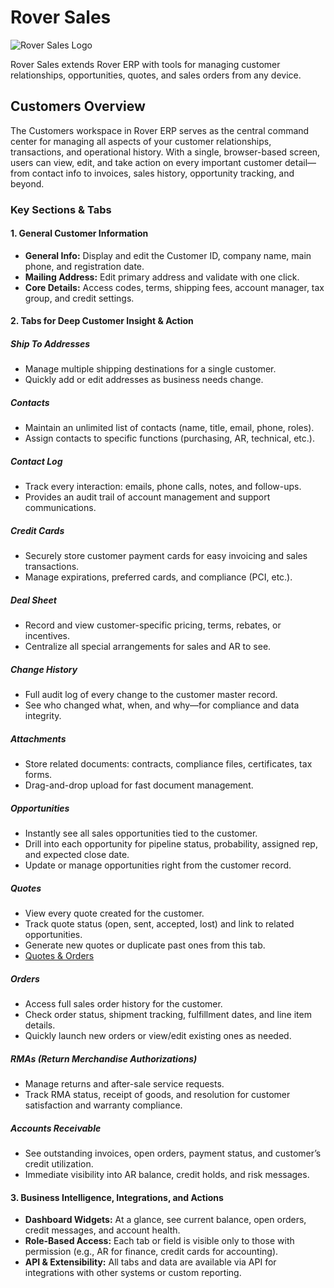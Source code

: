 # Rover Sales

<PageHeader />

![Rover Sales Logo](/assets/img/rover-sales.png)

Rover Sales extends Rover ERP with tools for managing customer relationships, opportunities, quotes, and sales orders from any device.

## Customers Overview

The Customers workspace in Rover ERP serves as the central command center for managing all aspects of your customer relationships, transactions, and operational history. With a single, browser-based screen, users can view, edit, and take action on every important customer detail—from contact info to invoices, sales history, opportunity tracking, and beyond.

### Key Sections & Tabs

#### 1. General Customer Information

- **General Info:** Display and edit the Customer ID, company name, main phone, and registration date.
- **Mailing Address:** Edit primary address and validate with one click.
- **Core Details:** Access codes, terms, shipping fees, account manager, tax group, and credit settings.

#### 2. Tabs for Deep Customer Insight & Action

##### Ship To Addresses
- Manage multiple shipping destinations for a single customer.
- Quickly add or edit addresses as business needs change.

##### Contacts
- Maintain an unlimited list of contacts (name, title, email, phone, roles).
- Assign contacts to specific functions (purchasing, AR, technical, etc.).

##### Contact Log
- Track every interaction: emails, phone calls, notes, and follow-ups.
- Provides an audit trail of account management and support communications.

##### Credit Cards
- Securely store customer payment cards for easy invoicing and sales transactions.
- Manage expirations, preferred cards, and compliance (PCI, etc.).

##### Deal Sheet
- Record and view customer-specific pricing, terms, rebates, or incentives.
- Centralize all special arrangements for sales and AR to see.

##### Change History
- Full audit log of every change to the customer master record.
- See who changed what, when, and why—for compliance and data integrity.

##### Attachments
- Store related documents: contracts, compliance files, certificates, tax forms.
- Drag-and-drop upload for fast document management.

##### Opportunities
- Instantly see all sales opportunities tied to the customer.
- Drill into each opportunity for pipeline status, probability, assigned rep, and expected close date.
- Update or manage opportunities right from the customer record.

##### Quotes
- View every quote created for the customer.
- Track quote status (open, sent, accepted, lost) and link to related opportunities.
- Generate new quotes or duplicate past ones from this tab.
- [Quotes & Orders](quotes-orders/README.md)

##### Orders
- Access full sales order history for the customer.
- Check order status, shipment tracking, fulfillment dates, and line item details.
- Quickly launch new orders or view/edit existing ones as needed.

##### RMAs (Return Merchandise Authorizations)
- Manage returns and after-sale service requests.
- Track RMA status, receipt of goods, and resolution for customer satisfaction and warranty compliance.

##### Accounts Receivable
- See outstanding invoices, open orders, payment status, and customer’s credit utilization.
- Immediate visibility into AR balance, credit holds, and risk messages.

#### 3. Business Intelligence, Integrations, and Actions

- **Dashboard Widgets:** At a glance, see current balance, open orders, credit messages, and account health.
- **Role-Based Access:** Each tab or field is visible only to those with permission (e.g., AR for finance, credit cards for accounting).
- **API & Extensibility:** All tabs and data are available via API for integrations with other systems or custom reporting.

<PageFooter />
